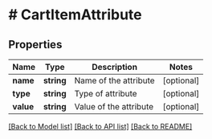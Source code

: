 # # CartItemAttribute

## Properties

Name | Type | Description | Notes
------------ | ------------- | ------------- | -------------
**name** | **string** | Name of the attribute | [optional]
**type** | **string** | Type of attribute | [optional]
**value** | **string** | Value of the attribute | [optional]

[[Back to Model list]](../../README.md#models) [[Back to API list]](../../README.md#endpoints) [[Back to README]](../../README.md)
